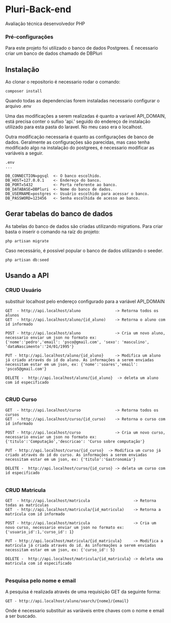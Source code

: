 # Pluri-Back-end
Avaliação técnica desenvolvedor PHP


### Pré-configurações
Para este projeto foi utilizado o banco de dados Postgrees. É necessario criar um banco de dados chamado de DBPluri


## Instalação


Ao clonar o repositorio é necessario rodar o comando:

```
composer install 
```

Quando todas as dependencias forem instaladas  necessario configurar o arquivo .env

Uma das modificações a serem realizadas é quanto a variavel API_DOMAIN, está precisa conter o sufixo 'api.' seguido do endereço de instalação utilizado para esta pasta do laravel. No meu caso era o localhost.

Outra modificação necessaria é quanto as configurações de banco de dados. Geralmente as configurações são parecidas, mas caso tenha modificado algo na instalação do postgrees, é necessario modificar as variáveis a seguir.


```
.env
...

DB_CONNECTION=pgsql  <- O banco escolhido.
DB_HOST=127.0.0.1    <- Endereço do banco.
DB_PORT=5432         <- Porta referente ao banco.
DB_DATABASE=DBPluri  <- Nome do banco de dados.
DB_USERNAME=postgres <- Usuário escolhido para acessar o banco.
DB_PASSWORD=123456   <- Senha escolhida de acesso ao banco.
```

## Gerar tabelas do banco de dados

As tabelas do banco de dados são criadas utilizando migrations. Para criar basta o inserir o comando na raíz do projeto:

```
php artisan migrate
```

Caso necessário, é possível popular o banco de dados utilizando o seeder.
```
php artisan db:seed
```

## Usando a API

### CRUD Usuário 
substituir localhost pelo endereço configurado para a variável API_DOMAIN

```
GET  - http://api.localhost/aluno               -> Retorna todos os alunos
GET  - http://api.localhost/aluno/{id_aluno)    -> Retorna o aluno com id informado

POST - http://api.localhost/aluno               -> Cria um novo aluno, necessario enviar um json no formato ex:
{'nome':'pedro','email': 'psco@gmail.com', 'sexo': 'masculino', 'dataNascimento':'24/01/1995'}

PUT - http://api.localhost/aluno/{id_aluno}     -> Modifica um aluno já criado através do id do aluno. As informações a serem enviadas necessitam estar em um json, ex: {'nome':'soares','email': 'psco5@gmail.com'}

DELETE -  http://api.localhost/aluno/{id_aluno}  -> deleta um aluno com id especificado 
 
```


### CRUD Curso 

```
GET  - http://api.localhost/curso               -> Retorna todos os cursos
GET  - http://api.localhost/curso/{id_curso)    -> Retorna o curso com id informado

POST - http://api.localhost/curso               -> Cria um novo curso, necessario enviar um json no formato ex:
{'titulo':'Computação','descricao': 'Curso sobre computação'}

PUT - http://api.localhost/curso/{id_curso}  -> Modifica um curso já criado através do id do curso. As informações a serem enviadas necessitam estar em um json, ex: {'titulo':'Gastronomia'}

DELETE -  http://api.localhost/curso/{id_curso} -> deleta um curso com id especificado 
 
```

### CRUD Matricula 

```
GET  - http://api.localhost/matricula                   -> Retorna todas as matrículas
GET  - http://api.localhost/matricula/{id_matricula)    -> Retorna a matrícula com id informado

POST - http://api.localhost/matricula                   -> Cria um novo curso, necessario enviar um json no formato ex:
{'usuario_id':1,'curso_id': 1}

PUT - http://api.localhost/matricula/{id_matricula}     -> Modifica a matrícula já criada através do id. As informações a serem enviadas necessitam estar em um json, ex: {'curso_id': 5}

DELETE -  http://api.localhost/matricula/{id_matricula} -> deleta uma matricula com id especificado 
 
```

### Pesquisa pelo nome e email

A pesquisa é realizada através de uma requisição GET da seguinte forma:

```
GET - http://api.localhost/aluno/search/{nome}/{email} 
```

Onde é necessario substituir as variáveis entre chaves com o nome e email a ser buscado.


